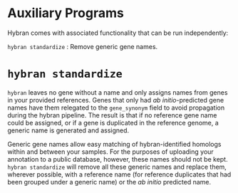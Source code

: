 # Auxiliary Programs

Hybran comes with associated functionality that can be run independently:

`hybran standardize`
: Remove generic gene names.


# `hybran standardize`

`hybran` leaves no gene without a name and only assigns names from genes in your provided references.
Genes that only had *ab initio*-predicted gene names have them relegated to the `gene_synonym` field to avoid propagation during the hybran pipeline.
The result is that if no reference gene name could be assigned, or if a gene is duplicated in the reference genome, a generic name is generated and assigned.

Generic gene names allow easy matching of hybran-identified homologs within and between your samples.
For the purposes of uploading your annotation to a public database, however, these names should not be kept.
`hybran standardize` will remove all these generic names and replace them, wherever possible, with a reference name (for reference duplicates that had been grouped under a generic name) or the *ab initio* predicted name.

